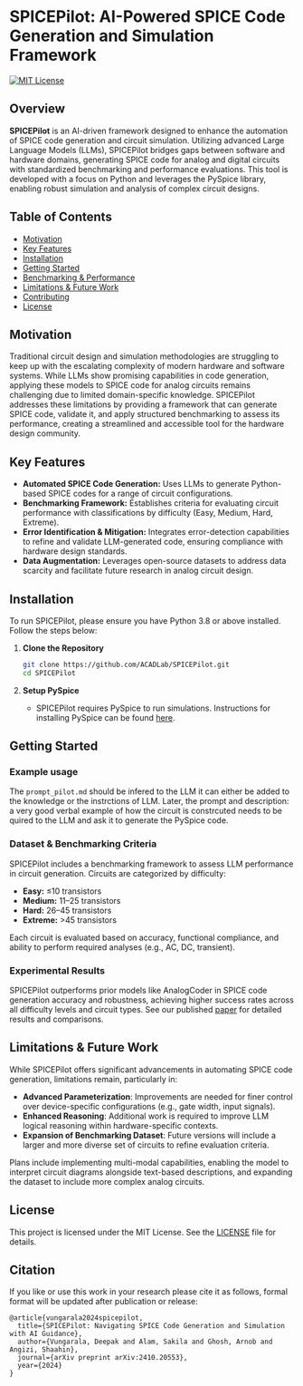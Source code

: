 # SPICEPilot: AI-Powered SPICE Code Generation and Simulation Framework

[![MIT License](https://img.shields.io/badge/License-MIT-green.svg)](LICENSE)

## Overview

**SPICEPilot** is an AI-driven framework designed to enhance the automation of SPICE code generation and circuit simulation. Utilizing advanced Large Language Models (LLMs), SPICEPilot bridges gaps between software and hardware domains, generating SPICE code for analog and digital circuits with standardized benchmarking and performance evaluations. This tool is developed with a focus on Python and leverages the PySpice library, enabling robust simulation and analysis of complex circuit designs.

## Table of Contents

- [Motivation](#motivation)
- [Key Features](#key-features)
- [Installation](#installation)
- [Getting Started](#getting-started)
- [Benchmarking & Performance](#benchmarking--performance)
- [Limitations & Future Work](#limitations--future-work)
- [Contributing](#contributing)
- [License](#license)

## Motivation

Traditional circuit design and simulation methodologies are struggling to keep up with the escalating complexity of modern hardware and software systems. While LLMs show promising capabilities in code generation, applying these models to SPICE code for analog circuits remains challenging due to limited domain-specific knowledge. SPICEPilot addresses these limitations by providing a framework that can generate SPICE code, validate it, and apply structured benchmarking to assess its performance, creating a streamlined and accessible tool for the hardware design community.

## Key Features

- **Automated SPICE Code Generation:** Uses LLMs to generate Python-based SPICE codes for a range of circuit configurations.
- **Benchmarking Framework:** Establishes criteria for evaluating circuit performance with classifications by difficulty (Easy, Medium, Hard, Extreme).
- **Error Identification & Mitigation:** Integrates error-detection capabilities to refine and validate LLM-generated code, ensuring compliance with hardware design standards.
- **Data Augmentation:** Leverages open-source datasets to address data scarcity and facilitate future research in analog circuit design.

## Installation

To run SPICEPilot, please ensure you have Python 3.8 or above installed. Follow the steps below:

1. **Clone the Repository**
   ```bash
   git clone https://github.com/ACADLab/SPICEPilot.git
   cd SPICEPilot
   ```


3. **Setup PySpice**
   - SPICEPilot requires PySpice to run simulations. Instructions for installing PySpice can be found [here](https://pyspice.fabrice-salvaire.fr/releases/v1.4/overview.html).

## Getting Started
### Example usage
The `prompt_pilot.md` should be infered to the LLM it can either be added to the knowledge or the instrctions of LLM. Later, the prompt and description: a very good verbal example of how the circuit is constrcuted needs to be quired to the LLM and ask it to generate the PySpice code.


### Dataset & Benchmarking Criteria

SPICEPilot includes a benchmarking framework to assess LLM performance in circuit generation. Circuits are categorized by difficulty:
- **Easy:** ≤10 transistors
- **Medium:** 11–25 transistors
- **Hard:** 26–45 transistors
- **Extreme:** >45 transistors

Each circuit is evaluated based on accuracy, functional compliance, and ability to perform required analyses (e.g., AC, DC, transient).

### Experimental Results

SPICEPilot outperforms prior models like AnalogCoder in SPICE code generation accuracy and robustness, achieving higher success rates across all difficulty levels and circuit types. See our published [paper](https://arxiv.org/pdf/2410.20553) for detailed results and comparisons.

## Limitations & Future Work

While SPICEPilot offers significant advancements in automating SPICE code generation, limitations remain, particularly in:
- **Advanced Parameterization**: Improvements are needed for finer control over device-specific configurations (e.g., gate width, input signals).
- **Enhanced Reasoning**: Additional work is required to improve LLM logical reasoning within hardware-specific contexts.
- **Expansion of Benchmarking Dataset**: Future versions will include a larger and more diverse set of circuits to refine evaluation criteria.

Plans include implementing multi-modal capabilities, enabling the model to interpret circuit diagrams alongside text-based descriptions, and expanding the dataset to include more complex analog circuits.

## License

This project is licensed under the MIT License. See the [LICENSE](LICENSE) file for details.

## Citation
If you like or use this work in your research please cite it as follows, formal format will be updated after publication or release:
```
@article{vungarala2024spicepilot,
  title={SPICEPilot: Navigating SPICE Code Generation and Simulation with AI Guidance},
  author={Vungarala, Deepak and Alam, Sakila and Ghosh, Arnob and Angizi, Shaahin},
  journal={arXiv preprint arXiv:2410.20553},
  year={2024}
}
```
